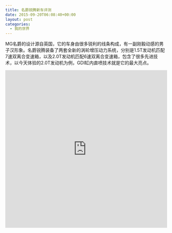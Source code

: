 ```yaml
---
title: 名爵锐腾新车评测
date: 2015-09-20T06:08:40+00:00
layout: post
categories:
  - 我的世界
---
```

MG名爵的设计源自英国，它的车身由很多锐利的线条构成，有一副刚毅动感的男子汉形象。名爵锐腾装备了两套全新的涡轮增压动力系统，分别是1.5T发动机匹配7速双离合变速箱，以及2.0T发动机匹配6速双离合变速箱，包含了很多先进技术，以今天体验的2.0T发动机为例，GDI缸内直喷技术就是它的最大亮点。

<iframe height='498' width='510' src='http://player.youku.com/embed/XMTI5MTk0Njg2OA==' frameborder='0' allowfullscreen='1'></iframe>


